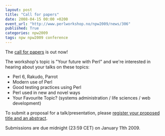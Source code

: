```yaml
---
layout: post
title: "Call for papers"
date: 2008-04-15 00:00 +0200
event_url: "http://www.perlworkshop.no/npw2009/news/306"
published: True
categories: npw2009
tags: npw npw2009 conference
---
```


The <a href="http://www.perlworkshop.no/npw2009/cfpapers.html">call for papers</a> is out now!

The workshop&#39;s topic is &quot;Your future with Perl&quot; and we&#39;re interested in hearing about your talks on these topics:

<ul>
<li>Perl 6, Rakudo, Parrot</li>
<li>Modern use of Perl</li>
<li>Good testing practices using Perl</li>
<li>Perl used in new and novel ways</li>
<li>Your Favourite Topic? (systems administration / life sciences / web development)</li>
</ul>

To submit a proposal for a talk/presentation, please <a href="http://www.perlworkshop.no/npw2009/newtalk">register your proposed title and an abstract</a>.

Submissions are due midnight (23:59 CET) on January 11th 2009.
